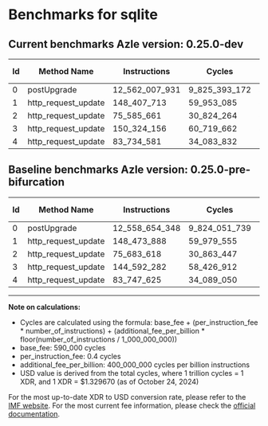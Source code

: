 # Benchmarks for sqlite

## Current benchmarks Azle version: 0.25.0-dev

| Id  | Method Name         | Instructions   | Cycles        | USD           | USD/Million Calls | Change                              |
| --- | ------------------- | -------------- | ------------- | ------------- | ----------------- | ----------------------------------- |
| 0   | postUpgrade         | 12_562_007_931 | 9_825_393_172 | $0.0130645305 | $13_064.53        | <font color="red">+3_353_583</font> |
| 1   | http_request_update | 148_407_713    | 59_953_085    | $0.0000797178 | $79.71            | <font color="green">-66_175</font>  |
| 2   | http_request_update | 75_585_661     | 30_824_264    | $0.0000409861 | $40.98            | <font color="green">-97_957</font>  |
| 3   | http_request_update | 150_324_156    | 60_719_662    | $0.0000807371 | $80.73            | <font color="red">+5_731_874</font> |
| 4   | http_request_update | 83_734_581     | 34_083_832    | $0.0000453202 | $45.32            | <font color="green">-13_044</font>  |

## Baseline benchmarks Azle version: 0.25.0-pre-bifurcation

| Id  | Method Name         | Instructions   | Cycles        | USD           | USD/Million Calls |
| --- | ------------------- | -------------- | ------------- | ------------- | ----------------- |
| 0   | postUpgrade         | 12_558_654_348 | 9_824_051_739 | $0.0130627469 | $13_062.74        |
| 1   | http_request_update | 148_473_888    | 59_979_555    | $0.0000797530 | $79.75            |
| 2   | http_request_update | 75_683_618     | 30_863_447    | $0.0000410382 | $41.03            |
| 3   | http_request_update | 144_592_282    | 58_426_912    | $0.0000776885 | $77.68            |
| 4   | http_request_update | 83_747_625     | 34_089_050    | $0.0000453272 | $45.32            |

---

**Note on calculations:**

-   Cycles are calculated using the formula: base_fee + (per_instruction_fee \* number_of_instructions) + (additional_fee_per_billion \* floor(number_of_instructions / 1_000_000_000))
-   base_fee: 590_000 cycles
-   per_instruction_fee: 0.4 cycles
-   additional_fee_per_billion: 400_000_000 cycles per billion instructions
-   USD value is derived from the total cycles, where 1 trillion cycles = 1 XDR, and 1 XDR = $1.329670 (as of October 24, 2024)

For the most up-to-date XDR to USD conversion rate, please refer to the [IMF website](https://www.imf.org/external/np/fin/data/rms_sdrv.aspx).
For the most current fee information, please check the [official documentation](https://internetcomputer.org/docs/current/developer-docs/gas-cost#execution).
